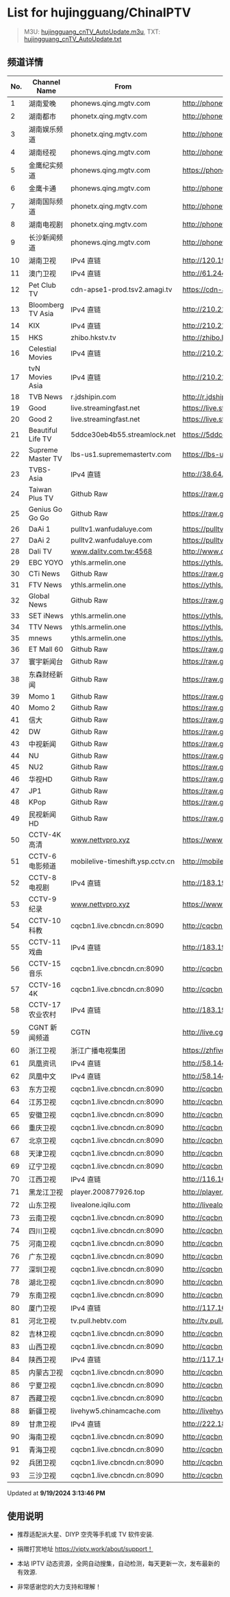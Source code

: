 # List for **hujingguang/ChinaIPTV**

> M3U: [hujingguang_cnTV_AutoUpdate.m3u](./hujingguang_cnTV_AutoUpdate.m3u ), TXT: [hujingguang_cnTV_AutoUpdate.txt](./txt/hujingguang_cnTV_AutoUpdate.txt )

## 频道详情

| No. | Channel Name | From | Source |
| --- | ------------ | ---- | ------ |
| 1 | 湖南爱晚 | phonews.qing.mgtv.com | <http://phonews.qing.mgtv.com/nn_live/nn_x64/dWlwPTEwMy43MS43MC4xMDMmcWlkPSZzPWJjMzdjNThlYTBkYTRlYzA5MTg2MGUyZDM3NjBmMDgxJmVzPTE3MjY3NDU0MDUmdXVpZD0xNTQyODI0Y2VlNGRkNWI3MDgxOTYzNWQ1NGM3ODY1Ny02NzQ3NDY2NyZ2PTImYXM9MCZjZG5leF9pZD13c19waG9uZTM,/HNGGMPP360.m3u8> |
| 2 | 湖南都市 | phonetx.qing.mgtv.com | <http://phonetx.qing.mgtv.com/nn_live/nn_x64/dWlwPTEwMy43MS43MC4xMDMmcWlkPSZzPWRjNWZmMWMxY2I0NzMzY2NhM2YyYjNjN2NhZjZmMGJjJmVzPTE3MjY3NDI3ODcmdXVpZD05ZTFhNzUwNDdmNWNlMWQxMDg4NTcyZGU2MDQyZmRjOS02NzQ3NDY2NyZ2PTImYXM9MCZjZG5leF9pZD10eF9waG9uZV9saXZl/HNDSMPP360.m3u8> |
| 3 | 湖南娱乐频道 | phonetx.qing.mgtv.com | <http://phonetx.qing.mgtv.com/nn_live/nn_x64/dWlwPTEwMy43MS43MC4xMDMmcWlkPSZzPTg3ZWNlZDliZmY3NTM3MzA4MDI0ZTNhYzhmMjBjOTA2JmVzPTE3MjY3MzEzMDgmdXVpZD0xZjhiMDJhODc2MmUzN2U3NzRjYWE5YTQ3MjBiYzAzNy02NzQ3NDY2NyZ2PTImYXM9MCZjZG5leF9pZD10eF9waG9uZV9saXZl/HNYLMPP360.m3u8> |
| 4 | 湖南经视 | phonews.qing.mgtv.com | <http://phonews.qing.mgtv.com/nn_live/nn_x64/dWlwPTEwMy43MS43MC4xMDMmcWlkPSZzPTE2NWM2M2UyZWVjNDIxNGVmNGFjMjEwNDY2MWZmYzJjJmVzPTE3MjY3NDI1MDEmdXVpZD0yMzcyNTk1NTA3ZDJlYzdiZWQxZDliZGZhMzUwMThkNC02NzQ3NDY2NyZ2PTImYXM9MCZjZG5leF9pZD13c19waG9uZTM,/HNJSMPP360.m3u8> |
| 5 | 金鹰纪实频道 | phonews.qing.mgtv.com | <https://phonews.qing.mgtv.com/nn_live/nn_x64/dWlwPTEwMy43MS43MC4xMDMmcWlkPSZzPWRkNTJmYTY3YWYwNWI5Yjk3N2Q0ODU0NzliNDhjZGZlJmVzPTE3MjY3MzgyMTkmdXVpZD03MGVhM2U5OTg5OGVkMzNkNTJhZWJmZWNlYTg0M2JhNi02NzQ3NDY2NyZ2PTImYXM9MCZjZG5leF9pZD13c19waG9uZTM,/JYJSMPP360.m3u8> |
| 6 | 金鹰卡通 | phonews.qing.mgtv.com | <http://phonews.qing.mgtv.com/nn_live/nn_x64/dWlwPTEwMy43MS43MC4xMDMmcWlkPSZzPTIxOGEzMjNlMTcxNzY0OTQyYTdiNWQ1NDlhMjMyNWE5JmVzPTE3MjY3NDk0OTgmdXVpZD00YmZhYzI1NWUzOWYwYzk2ZjBmYzQ0NGM0ODJiOTBmYi02NzQ3NDY2NyZ2PTImYXM9MCZjZG5leF9pZD13c19waG9uZTM,/JYKTMPP360.m3u8> |
| 7 | 湖南国际频道 | phonetx.qing.mgtv.com | <http://phonetx.qing.mgtv.com/nn_live/nn_x64/dWlwPTEwMy43MS43MC4xMDMmcWlkPSZzPThlZDFlMzliY2QzMDRhYjhiNjRmMjA4MTQyZGM0OTY4JmVzPTE3MjY3MzQ0NDYmdXVpZD05YzFjNGVkY2IxMDc1MWI3ZDRlNDc3MzU2MWJkYWQ5My02NzQ3NDY2NyZ2PTImYXM9MCZjZG5leF9pZD10eF9waG9uZV9saXZl/HNGJMPP360.m3u8> |
| 8 | 湖南电视剧 | phonetx.qing.mgtv.com | <http://phonetx.qing.mgtv.com/nn_live/nn_x64/dWlwPTEwMy43MS43MC4xMDMmcWlkPSZzPTFlNWM3MmMzODc2ZmRkYzAyNDU1Y2M1MjJhNGQ4ODU1JmVzPTE3MjY3NTUxODAmdXVpZD1hYzcyZWU5OGY3NjdjY2E2NTNmZjc5ZjlkOTA0NjAyOS02NzQ3NDY2NyZ2PTImYXM9MCZjZG5leF9pZD10eF9waG9uZV9saXZl/HNDSJMPP360.m3u8> |
| 9 | 长沙新闻频道 | phonews.qing.mgtv.com | <http://phonews.qing.mgtv.com/nn_live/nn_x64/dWlwPTEwMy43MS43MC4xMDMmcWlkPSZzPWFlYjU1YTYxYWNjN2E1ZDhjMGRiNTU4MjYwODkwYzJhJmVzPTE3MjY3MzEwMzMmdXVpZD02ZTZiYTcxNDBlOTU0YjI2MzBlYTc2MjU4NjRiNWU5Ni02NzQ3NDY2NyZ2PTImYXM9MCZjZG5leF9pZD13c19waG9uZTM,/CSXWMPP360.m3u8> |
| 10 | 湖南卫视 | IPv4 直链 | <http://120.196.232.43:8088/rrs03.hw.gmcc.net/PLTV/651/224/3221226698/1.m3u8> |
| 11 | 澳门卫视 | IPv4 直链 | <http://61.244.22.4/ch1/ch1.live/playlist.m3u8> |
| 12 | Pet Club TV | cdn-apse1-prod.tsv2.amagi.tv | <https://cdn-apse1-prod.tsv2.amagi.tv/linear/amg01076-lightningintern-petclub-samsungnz/playlist.m3u8> |
| 13 | Bloomberg TV Asia | IPv4 直链 | <http://210.210.155.37/dr9445/h/h03/index.m3u8> |
| 14 | KIX | IPv4 直链 | <http://210.210.155.37/dr9445/h/h07/index.m3u8> |
| 15 | HKS | zhibo.hkstv.tv | <http://zhibo.hkstv.tv/livestream/mutfysrq/playlist.m3u8> |
| 16 | Celestial Movies | IPv4 直链 | <http://210.210.155.37/dr9445/h/h14/index.m3u8> |
| 17 | tvN Movies Asia | IPv4 直链 | <http://210.210.155.37/dr9445/h/h21/index.m3u8> |
| 18 | TVB News | r.jdshipin.com | <http://r.jdshipin.com/CkuBd> |
| 19 | Good | live.streamingfast.net | <https://live.streamingfast.net/osmflivech1.m3u8> |
| 20 | Good 2 | live.streamingfast.net | <https://live.streamingfast.net/osmflivech2.m3u8> |
| 21 | Beautiful Life TV | 5ddce30eb4b55.streamlock.net | <https://5ddce30eb4b55.streamlock.net/bltvhd/bltv1/playlist.m3u8> |
| 22 | Supreme Master TV | lbs-us1.suprememastertv.com | <https://lbs-us1.suprememastertv.com/720p.m3u8> |
| 23 | TVBS-Asia | IPv4 直链 | <http://38.64.72.148/hls/modn/list/4005/playlist.m3u8> |
| 24 | Taiwan Plus TV | Github Raw | <https://raw.githubusercontent.com/ChiSheng9/iptv/master/TV78.m3u8> |
| 25 | Genius Go Go Go | Github Raw | <https://raw.githubusercontent.com/ChiSheng9/iptv/master/TV26.m3u8> |
| 26 | DaAi 1 | pulltv1.wanfudaluye.com | <https://pulltv1.wanfudaluye.com/live/tv1.m3u8> |
| 27 | DaAi 2 | pulltv2.wanfudaluye.com | <https://pulltv2.wanfudaluye.com/live/tv2.m3u8> |
| 28 | Dali TV | www.dalitv.com.tw:4568 | <http://www.dalitv.com.tw:4568/live/dali/index.m3u8> |
| 29 | EBC YOYO | ythls.armelin.one | <https://ythls.armelin.one/channel/UCiWRSesvSYmY7YOyz0tv_zQ.m3u8> |
| 30 | CTi News | Github Raw | <https://raw.githubusercontent.com/ChiSheng9/iptv/master/TV28.m3u8> |
| 31 | FTV News | ythls.armelin.one | <https://ythls.armelin.one/channel/UC2VmWn8dAqkzlQqvy02E1PA.m3u8> |
| 32 | Global News | Github Raw | <https://raw.githubusercontent.com/ChiSheng9/iptv/master/TV02.m3u8> |
| 33 | SET iNews | ythls.armelin.one | <https://ythls.armelin.one/channel/UCoNYj9OFHZn3ACmmeRCPwbA.m3u8> |
| 34 | TTV News | ythls.armelin.one | <https://ythls.armelin.one/channel/UC8ROUUjHzEQm-ndb69CX8Ww.m3u8> |
| 35 | mnews | ythls.armelin.one | <https://ythls.armelin.one/channel/UC4LjkybVKXCDlneVXlKAbmw.m3u8> |
| 36 | ET Mall 60 | Github Raw | <https://raw.githubusercontent.com/ChiSheng9/iptv/master/TV18.m3u8> |
| 37 | 寰宇新闻台 | Github Raw | <https://raw.githubusercontent.com/ChiSheng9/iptv/master/TV02.m3u8> |
| 38 | 东森财经新闻 | Github Raw | <https://raw.githubusercontent.com/ChiSheng9/iptv/master/TV03.m3u8> |
| 39 | Momo 1 | Github Raw | <https://raw.githubusercontent.com/ChiSheng9/iptv/master/TV04.m3u8> |
| 40 | Momo 2 | Github Raw | <https://raw.githubusercontent.com/ChiSheng9/iptv/master/TV05.m3u8> |
| 41 | 信大 | Github Raw | <https://raw.githubusercontent.com/ChiSheng9/iptv/master/TV07.m3u8> |
| 42 | DW | Github Raw | <https://raw.githubusercontent.com/ChiSheng9/iptv/master/TV08.m3u8> |
| 43 | 中视新闻 | Github Raw | <https://raw.githubusercontent.com/ChiSheng9/iptv/master/TV09.m3u8> |
| 44 | NU | Github Raw | <https://raw.githubusercontent.com/ChiSheng9/iptv/master/TV10.m3u8> |
| 45 | NU2 | Github Raw | <https://raw.githubusercontent.com/ChiSheng9/iptv/master/TV14.m3u8> |
| 46 | 华视HD | Github Raw | <https://raw.githubusercontent.com/ChiSheng9/iptv/master/TV12.m3u8> |
| 47 | JP1 | Github Raw | <https://raw.githubusercontent.com/ChiSheng9/iptv/master/TV15.m3u8> |
| 48 | KPop | Github Raw | <https://raw.githubusercontent.com/ChiSheng9/iptv/master/TV16.m3u8> |
| 49 | 民视新闻HD | Github Raw | <https://raw.githubusercontent.com/ChiSheng9/iptv/master/TV17.m3u8> |
| 50 | CCTV-4K 高清 | www.nettvpro.xyz | <https://www.nettvpro.xyz/player/videojs.php?url=https://liveop.cctv.cn/hls/4KHD/playlist.m3u8> |
| 51 | CCTV-6 电影频道 | mobilelive-timeshift.ysp.cctv.cn | <http://mobilelive-timeshift.ysp.cctv.cn/timeshift/ysp/2013693901/timeshift.m3u8?delay=0> |
| 52 | CCTV-8 电视剧 | IPv4 直链 | <http://183.196.25.171:808/hls/77/index.m3u8> |
| 53 | CCTV-9 纪录 | www.nettvpro.xyz | <https://www.nettvpro.xyz/player/videojs.php?url=http://123.184.28.3/hlslive-tx-cdn.ysp.cctv.cn/012/2024078603.m3u8> |
| 54 | CCTV-10 科教 | cqcbn1.live.cbncdn.cn:8090 | <http://cqcbn1.live.cbncdn.cn:8090/__cl/cg:live/__c/cctv10HD/__op/default/__f/index.m3u8> |
| 55 | CCTV-11 戏曲 | IPv4 直链 | <http://183.196.25.171:808/hls/11/index.m3u8> |
| 56 | CCTV-15 音乐 | cqcbn1.live.cbncdn.cn:8090 | <http://cqcbn1.live.cbncdn.cn:8090/__cl/cg:live/__c/cctv15HD/__op/default/__f/index.m3u8> |
| 57 | CCTV-16 4K | cqcbn1.live.cbncdn.cn:8090 | <http://cqcbn1.live.cbncdn.cn:8090/__cl/cg:live/__c/cctv16HD/__op/default/__f/index.m3u8> |
| 58 | CCTV-17 农业农村 | IPv4 直链 | <http://183.196.25.171:808/hls/93/index.m3u8> |
| 59 | CGNT 新闻频道 | CGTN | <http://live.cgtn.com/1000/prog_index.m3u8> |
| 60 | 浙江卫视 | 浙江广播电视集团 | <https://zhfivel02.cztv.com/channel01/720p.m3u8?auth_key=1726728436-238bef22517448d78aa14c142bc238b4-0-9ec5f58937c09d1a6569293c4718fc13> |
| 61 | 凤凰资讯 | IPv4 直链 | <http://58.144.154.93/qctv.fengshows.cn/live/0701pin72.m3u8> |
| 62 | 凤凰中文 | IPv4 直链 | <http://58.144.154.93/qctv.fengshows.cn/live/0701pcc72.m3u8> |
| 63 | 东方卫视 | cqcbn1.live.cbncdn.cn:8090 | <http://cqcbn1.live.cbncdn.cn:8090/__cl/cg:live/__c/shanghaiHD/__op/default/__f/index.m3u8> |
| 64 | 江苏卫视 | cqcbn1.live.cbncdn.cn:8090 | <http://cqcbn1.live.cbncdn.cn:8090/__cl/cg:live/__c/jiangsuHD/__op/default/__f/index.m3u8> |
| 65 | 安徽卫视 | cqcbn1.live.cbncdn.cn:8090 | <http://cqcbn1.live.cbncdn.cn:8090/__cl/cg:live/__c/anhuiSD/__op/default/__f/index.m3u8> |
| 66 | 重庆卫视 | cqcbn1.live.cbncdn.cn:8090 | <http://cqcbn1.live.cbncdn.cn:8090/__cl/cg:live/__c/chongqingHD/__op/default/__f/index.m3u8> |
| 67 | 北京卫视 | cqcbn1.live.cbncdn.cn:8090 | <http://cqcbn1.live.cbncdn.cn:8090/__cl/cg:live/__c/beijingHD/__op/default/__f/index.m3u8> |
| 68 | 天津卫视 | cqcbn1.live.cbncdn.cn:8090 | <http://cqcbn1.live.cbncdn.cn:8090/__cl/cg:live/__c/tianjinHD/__op/default/__f/index.m3u8> |
| 69 | 辽宁卫视 | cqcbn1.live.cbncdn.cn:8090 | <http://cqcbn1.live.cbncdn.cn:8090/__cl/cg:live/__c/liaoningHD/__op/default/__f/6/v1M/index.m3u8> |
| 70 | 江西卫视 | IPv4 直链 | <http://116.162.6.191/yun-live.jxtvcn.com.cn/live/tv_jxtv1.m3u8?token=1> |
| 71 | 黑龙江卫视 | player.200877926.top | <http://player.200877926.top/videojs.php?id=https://idclive.hljtv.com:4430/live/hljws_own.m3u8> |
| 72 | 山东卫视 | livealone.iqilu.com | <http://livealone.iqilu.com/iqilu/sdtvhjOF03kn.m3u8> |
| 73 | 云南卫视 | cqcbn1.live.cbncdn.cn:8090 | <http://cqcbn1.live.cbncdn.cn:8090/__cl/cg:live/__c/yunnanSD/__op/default/__f/index.m3u8> |
| 74 | 四川卫视 | cqcbn1.live.cbncdn.cn:8090 | <http://cqcbn1.live.cbncdn.cn:8090/__cl/cg:live/__c/sichuanHD/__op/default/__f/index.m3u8> |
| 75 | 河南卫视 | cqcbn1.live.cbncdn.cn:8090 | <http://cqcbn1.live.cbncdn.cn:8090/__cl/cg:live/__c/henanHD/__op/default/__f/index.m3u8> |
| 76 | 广东卫视 | cqcbn1.live.cbncdn.cn:8090 | <http://cqcbn1.live.cbncdn.cn:8090/__cl/cg:live/__c/guangdongHD/__op/default/__f/index.m3u8> |
| 77 | 深圳卫视 | cqcbn1.live.cbncdn.cn:8090 | <http://cqcbn1.live.cbncdn.cn:8090/__cl/cg:live/__c/shenzhenHD/__op/default/__f/6/v1M/index.m3u8> |
| 78 | 湖北卫视 | cqcbn1.live.cbncdn.cn:8090 | <http://cqcbn1.live.cbncdn.cn:8090/__cl/cg:live/__c/hubeiSD/__op/default/__f/index.m3u8> |
| 79 | 东南卫视 | cqcbn1.live.cbncdn.cn:8090 | <http://cqcbn1.live.cbncdn.cn:8090/__cl/cg:live/__c/dongnanHD/__op/default/__f/index.m3u8> |
| 80 | 厦门卫视 | IPv4 直链 | <http://117.161.12.124/live/program/live/xmws/1300000/mnf.m3u8> |
| 81 | 河北卫视 | tv.pull.hebtv.com | <http://tv.pull.hebtv.com/jishi/weishipindao.m3u8?t=2510710360&k=f1b16a3a3866dafecb94ec2bb4160e58> |
| 82 | 吉林卫视 | cqcbn1.live.cbncdn.cn:8090 | <http://cqcbn1.live.cbncdn.cn:8090/__cl/cg:live/__c/jilinHD/__op/default/__f/index.m3u8> |
| 83 | 山西卫视 | cqcbn1.live.cbncdn.cn:8090 | <http://cqcbn1.live.cbncdn.cn:8090/__cl/cg:live/__c/shanxiSD/__op/default/__f/index.m3u8> |
| 84 | 陕西卫视 | IPv4 直链 | <http://117.161.12.124/live/program/live/sxws/1300000/mnf.m3u8> |
| 85 | 内蒙古卫视 | cqcbn1.live.cbncdn.cn:8090 | <http://cqcbn1.live.cbncdn.cn:8090/__cl/cg:live/__c/neimengkuSD/__op/default/__f/index.m3u8> |
| 86 | 宁夏卫视 | cqcbn1.live.cbncdn.cn:8090 | <http://cqcbn1.live.cbncdn.cn:8090/__cl/cg:live/__c/ningxia/__op/default/__f/index.m3u8> |
| 87 | 西藏卫视 | cqcbn1.live.cbncdn.cn:8090 | <http://cqcbn1.live.cbncdn.cn:8090/__cl/cg:live/__c/xizangSD/__op/default/__f/index.m3u8> |
| 88 | 新疆卫视 | livehyw5.chinamcache.com | <http://livehyw5.chinamcache.com/hyw/zb01.m3u8?txSecret=ac4608d03b3fec4557d137827a3f4bb6&txTime=95A66655> |
| 89 | 甘肃卫视 | IPv4 直链 | <http://222.186.163.155/live-gitv-sd-yh.189smarthome.com/live/program/live/gswshd8m/8000000/mnf.m3u8> |
| 90 | 海南卫视 | cqcbn1.live.cbncdn.cn:8090 | <http://cqcbn1.live.cbncdn.cn:8090/__cl/cg:live/__c/hainanSD/__op/default/__f/index.m3u8> |
| 91 | 青海卫视 | cqcbn1.live.cbncdn.cn:8090 | <http://cqcbn1.live.cbncdn.cn:8090/__cl/cg:live/__c/qinghaiSD/__op/default/__f/index.m3u8> |
| 92 | 兵团卫视 | cqcbn1.live.cbncdn.cn:8090 | <http://cqcbn1.live.cbncdn.cn:8090/__cl/cg:live/__c/bingtuanSD/__op/default/__f/index.m3u8> |
| 93 | 三沙卫视 | cqcbn1.live.cbncdn.cn:8090 | <http://cqcbn1.live.cbncdn.cn:8090/__cl/cg:live/__c/sanshaSD/__op/default/__f/index.m3u8> |

Updated at **9/19/2024 3:13:46 PM**

## 使用说明

- 推荐适配派大星、DIYP 空壳等手机或 TV 软件安装.

- 捐赠打赏地址 <https://viptv.work/about/support！>

- 本站 IPTV 动态资源，全网自动搜集，自动检测，每天更新一次，发布最新的有效源.

- 非常感谢您的大力支持和理解！
